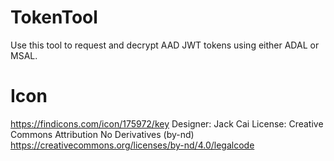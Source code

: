 # TokenTool

Use this tool to request and decrypt AAD JWT tokens using either ADAL or MSAL.

# Icon
https://findicons.com/icon/175972/key
Designer: Jack Cai
License: Creative Commons Attribution No Derivatives (by-nd)
https://creativecommons.org/licenses/by-nd/4.0/legalcode
